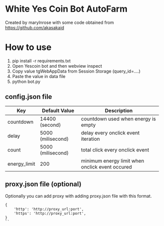 # White Yes Coin Bot AutoFarm
Created by marylnrose with some code obtained from https://github.com/akasakaid

# How to use

1. pip install -r requirements.txt
2. Open Yescoin bot and then webview inspect
3. Copy value tgWebAppData from Session Storage (query_id=....)
4. Paste the value in data file
5. python bot.py

## config.json file

|Key   |Default Value   |  Description |  
|---|---|---|
| countdown  | 14400 (second)  | countdown used when energy is empty  | 
|  delay |  5000 (milisecond) |  delay every onclick event iteration |  
|  count |  5000 (milisecond) |  total click every onclick event | 
| energy_limit | 200 | minimum energy limit when onclick event occured |

## proxy.json file (optional)
Optionally you can add proxy with adding proxy.json file with this format. 
```
{
	'http': 'http://proxy_url:port',
	'https': 'http://proxy_url:port',
}
``
